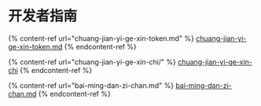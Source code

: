 # 开发者指南

{% content-ref url="chuang-jian-yi-ge-xin-token.md" %}
[chuang-jian-yi-ge-xin-token.md](chuang-jian-yi-ge-xin-token.md)
{% endcontent-ref %}

{% content-ref url="chuang-jian-yi-ge-xin-chi/" %}
[chuang-jian-yi-ge-xin-chi](chuang-jian-yi-ge-xin-chi/)
{% endcontent-ref %}

{% content-ref url="bai-ming-dan-zi-chan.md" %}
[bai-ming-dan-zi-chan.md](bai-ming-dan-zi-chan.md)
{% endcontent-ref %}
